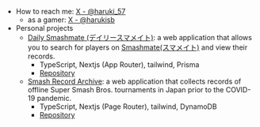 - How to reach me: [X - @haruki_57](https://twitter.com/haruki_57)
  - as a gamer: [X - @harukisb](https://twitter.com/harukisb)
- Personal projects
  - [Daily Smashmate (デイリースマメイト)](https://daily-smashmate.harukisb.net/): a web application that allows you to search for players on [Smashmate(スマメイト)](https://smashmate.net/) and view their records.
    - TypeScript, Nextjs (App Router), tailwind, Prisma
    - [Repository](https://github.com/haruki57/daily-smashmate-frontend)
  - [Smash Record Archive](https://smashrecord.harukisb.net/): a web application that collects records of offline Super Smash Bros. tournaments in Japan prior to the COVID-19 pandemic.
    - TypeScript, Nextjs (Page Router), tailwind, DynamoDB
    - [Repository](https://github.com/haruki57/smash-record-archive)

